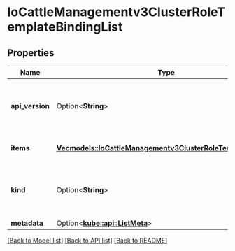 # IoCattleManagementv3ClusterRoleTemplateBindingList

## Properties

Name | Type | Description | Notes
------------ | ------------- | ------------- | -------------
**api_version** | Option<**String**> | APIVersion defines the versioned schema of this representation of an object. Servers should convert recognized schemas to the latest internal value, and may reject unrecognized values. More info: https://git.k8s.io/community/contributors/devel/sig-architecture/api-conventions.md#resources | [optional]
**items** | [**Vec<models::IoCattleManagementv3ClusterRoleTemplateBinding>**](ioCattleManagementv3ClusterRoleTemplateBinding.md) | List of clusterroletemplatebindings. More info: https://git.k8s.io/community/contributors/devel/sig-architecture/api-conventions.md | 
**kind** | Option<**String**> | Kind is a string value representing the REST resource this object represents. Servers may infer this from the endpoint the client submits requests to. Cannot be updated. In CamelCase. More info: https://git.k8s.io/community/contributors/devel/sig-architecture/api-conventions.md#types-kinds | [optional]
**metadata** | Option<[**kube::api::ListMeta**](ioK8sApimachineryPkgApisMetaV1ListMeta.md)> |  | [optional]

[[Back to Model list]](../README.md#documentation-for-models) [[Back to API list]](../README.md#documentation-for-api-endpoints) [[Back to README]](../README.md)


